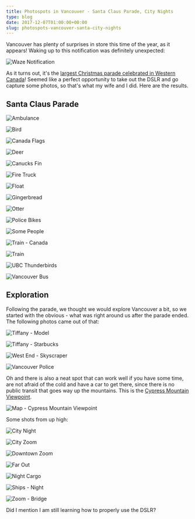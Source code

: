 ```yaml
---
title: Photospots in Vancouver - Santa Claus Parade, City Nights
type: blog
date: 2017-12-07T01:00:00+00:00
slug: photospots-vancouver-santa-city-nights
---
```


Vancouver has plenty of surprises in store this time of the year, as it appears! Waking up to this notification was definitely unexpected:

![Waze Notification](/images/postmedia/photospots-vancouver-santa-and-city/parade-map.png)

As it turns out, it's the [largest Christmas parade celebrated in Western Canada](https://www.foodbank.bc.ca/event/vancouver-santa-claus-parade/)! Seemed like a perfect opportunity to take out the DSLR and go capture some photos, so that's what my wife and I did. Here are the results.

## Santa Claus Parade

![Ambulance](/images/postmedia/photospots-vancouver-santa-and-city/ambulance.JPG)

![Bird](/images/postmedia/photospots-vancouver-santa-and-city/bird.JPG)

![Canada Flags](/images/postmedia/photospots-vancouver-santa-and-city/canada-flags.JPG)

![Deer](/images/postmedia/photospots-vancouver-santa-and-city/deer.JPG)

![Canucks Fin](/images/postmedia/photospots-vancouver-santa-and-city/fin.JPG)

![Fire Truck](/images/postmedia/photospots-vancouver-santa-and-city/fire-truck.JPG)

![Float](/images/postmedia/photospots-vancouver-santa-and-city/float.JPG)

![Gingerbread](/images/postmedia/photospots-vancouver-santa-and-city/gingerbread.JPG)

![Otter](/images/postmedia/photospots-vancouver-santa-and-city/otter.JPG)

![Police Bikes](/images/postmedia/photospots-vancouver-santa-and-city/police-bikes.JPG)

![Some People](/images/postmedia/photospots-vancouver-santa-and-city/some-people.JPG)

![Train - Canada](/images/postmedia/photospots-vancouver-santa-and-city/train-canada.JPG)

![Train](/images/postmedia/photospots-vancouver-santa-and-city/train.JPG)

![UBC Thunderbirds](/images/postmedia/photospots-vancouver-santa-and-city/ubc-thunderbirds.JPG)

![Vancouver Bus](/images/postmedia/photospots-vancouver-santa-and-city/vancouver-bus.JPG)

## Exploration

Following the parade, we thought we would explore Vancouver a bit, so we started with the obvious - what was right around us after the parade ended. The following photos came out of that:

![Tiffany - Model](/images/postmedia/photospots-vancouver-santa-and-city/model.JPG)

![Tiffany - Starbucks](/images/postmedia/photospots-vancouver-santa-and-city/tiffany-starbucks.JPG)

![West End - Skyscraper](/images/postmedia/photospots-vancouver-santa-and-city/west-skyscraper.JPG)

![Vancouver Police](/images/postmedia/photospots-vancouver-santa-and-city/vancouver-police.JPG)

Oh and there is also a neat spot that can work well if you have some time, are not afraid of the cold and have a car to get there, since there is no public transit that goes way up the mountains. This is the [Cypress Mountain Viewpoint](https://binged.it/2BLUtEt).

![Map - Cypress Mountain Viewpoint](/images/postmedia/photospots-vancouver-santa-and-city/cypress-lookout.png)

Some shots from up high:

![City Night](/images/postmedia/photospots-vancouver-santa-and-city/city-night.JPG)

![City Zoom](/images/postmedia/photospots-vancouver-santa-and-city/city-zoom.JPG)

![Downtown Zoom](/images/postmedia/photospots-vancouver-santa-and-city/downtown-zoom.JPG)

![Far Out](/images/postmedia/photospots-vancouver-santa-and-city/far-out.JPG)

![Night Cargo](/images/postmedia/photospots-vancouver-santa-and-city/night-cargo.JPG)

![Ships - Night](/images/postmedia/photospots-vancouver-santa-and-city/ships-night.JPG)

![Zoom - Bridge](/images/postmedia/photospots-vancouver-santa-and-city/zoom-bridge.JPG)

Did I mention I am still learning how to properly use the DSLR?